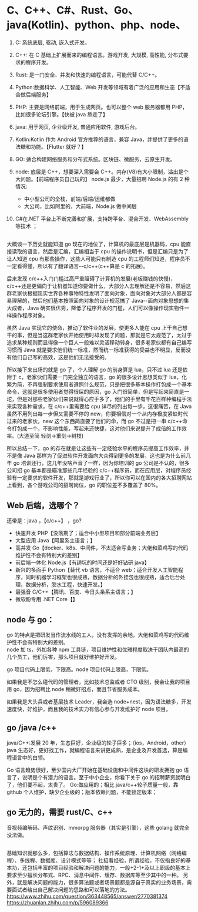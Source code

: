 # C、C++、C#、Rust、Go、java(Kotlin)、python、php、node、

1. C: 系统底层, 驱动, 嵌入式开发。
2. C++: 在 C 基础上扩展而来的编程语言。游戏开发, 大规模, 高性能, 分布式要求的程序开发。
3. Rust: 是一门安全、并发和快速的编程语言，可能代替 C/C++。

4. Python:数据科学、人工智能、Web 开发等领域有着广泛的应用和生态【不适合做后端服务】

5. PHP: 主要是网络前端，用于生成网页。也可以整个 web 服务器都用 PHP，比如很多论坛引擎。【快被 java 熬走了】
6. java: 用于网页, 企业级开发, 普通应用软件, 游戏后台。
7. Kotlin:Kotlin 作为 Android 官方推荐的语言，兼容 Java，并提供了更多的语法糖和功能。【Flutter 就好？】
8. GO: 适合构建网络服务和分布式系统。区块链、微服务，云原生开发。

9. node: 底层是 C++，想要深入需要会 C++。内存(V8)有大小限制，溢出是个大问题。【前端程序员自己玩的】
   node.js 最少，大量招聘 Node.js 的有 2 种情况:
   - 中小型公司的全栈，前端/后端/运维都做
   - 大公司，比如阿里的，大前端，Node.js 做中间层
10. C#在.NET 平台上不断完善和扩展，支持跨平台、混合开发、WebAssembly 等技术 ；

##

大概谈一下历史就能知道 go 现在的地位了，计算机的最底层是机器码，cpu 能直接读取的语言，然后是汇编，汇编相当于 cpu 的操作说明书，但是汇编只是为了让人知道 cpu 有那些操作，这些人可能只有制造 cpu 的工程师们知道，程序员不一定看得懂，所以有了翻译语言--c/c++(c++算是 c 的拓展)。

后来发现 c/c++入门门槛过高严重阻碍了计算机的发展(老板赚钱的快慢)，c/c++还是更偏向于让机器知道你要做什么，大部分人去理解还是不容易，然后这群老家伙根据现实世界各种事物特性发明了面向对象，面向对象对大部分人都是容易理解的，然后他们基本按照面向对象的设计规范搞了 Java--面向对象思想的集大成者，Java 确实很优秀，降低了程序开发的门槛，人们可以像操作现实物件一样操作程序对象。

虽然 Java 实现它的使命，推动了软件业的发展，使更多人能在 cpu 上干自己想干的事，但是当这群老家伙开始使用时却发现了问题，那就是它太规范了，太过于追求某种规则而显得像一个巨人一般难以灵活移动转身，很多老家伙都有自己编写习惯而 Java 就是要求他们统一标准，然而统一标准获得的受益也不明显，反而没有他们自己写的高效，这是他们无法接受的。

所以接下来出场的就是 go 了，个人理解 go 的前身算是 lua，只不过 lua 还是依附于 c，老家伙们需要一门完全独立的语言，go 的很多设计思想类似于 lua，化繁为简，不再强制要求使用者遵照什么规范，只是把很多基本操作打包成一个基本命令，这就是很多使用者觉得很屎的原因，go 入门很简单，但是写起来简直是一坨，但是对那些老家伙们来说就得心应手多了，他们的手里有千花百样种编程手法来实现各种需求，在 c/c++里需要给 cpu 详尽的列出每一步，这很痛苦，在 Java 虽然不用列出每一步但又需要不停的 new，你要相信对一个从内存极度紧缺时代过来的老家伙，new 这个东西简直要了他们的命，而 go 不过是把一串 c/c++命令打包成一个，不影响性能，写起来还快捷，这对他们来说提升了成倍的工作效率。(大道至简 轻剑->重剑->树枝)

所以总结一下，go 的存在就是让这些有一定经验水平的程序员提高工作效率，并不是像 Java 那样为了促进软件开发面向大众得到更多的发展，这也是为什么前几年 go 培训还行，这几年没啥声音了一样，因为你培训的 go 公司是不认的，很多公司招 go 基本都是瞄准那些几年经验的 c/c++程序员，而在应用层，对程序员经验有一定要求的软件开发，那就是游戏行业了，所以你可以在国内的各大招聘网站上看到，各个游戏公司的招聘岗位，go 的职位差不多覆盖了 80%。

## Web 后端，选哪个？

还带是：java ，【c/c++】 ，go?

- 快速开发 PHP【没落期了；适合中小型项目和部分前端业务层】
- 大型应用 Java【阿里系主语言；】
- 高并发 Go【docker、k8s、中间件，不太适合写业务；大佬和菜鸡写的代码维护性不会有特别大的差别】
- 前后端一体化 Node.js【有趟坑的时间还是好好钻研 java】
- 新兴的多面手 Python【替代 vb 语言，不适合 web；适合开发人工智能程序，同时机器学习框架也很成熟，数据分析的外挂包也很成熟，适合后台处理，数据分析，胶水工程，快速开发。】
- 最强音 C/C++【腾讯、百度、今日头条系主语言；】
- 微软粉专用 .NET Core【】

## node 与 go：

go 的特点是把研发当作流水线的工人，没有发挥的余地，大佬和菜鸡写的代码维护性不会有特别大的差别。  
node 加 ts，外加各种 npm 工具链，项目维护性和优雅程度取决于团队内最高的几个员工，他们厉害，那么项目就好维护好开发。

go 项目代码上限低，下限高。node 项目代码上限高，下限低。

如果我是不怎么碰代码的管理者，比如技术总监或者 CTO 级别，我会让我的项目用 go，因为招聘比 node 稍微好招点，而且节省服务成本。

如果我是大头兵或者基层技术 Leader，我会选 node+nest，因为语法糖多，开发速度快，好维护，而且我的技术实力有信心参与开发维护好 node 项目。

## go /java /c++

java/C++:发展 20 年，生态巨好，企业级的轮子巨多；（ios，Android，other）
java 生态好，更好找工作，就编程语言来讲更成熟，是企业及开发首选，算是编程语言中的白领。

Go 语言趋势很好，至少国内大厂开始在基础设施和中间件这块的研发拥抱 go 语言了，说明是个有潜力的语言。至于中小企业，你看下关于 go 的招聘薪资就明白了，他们要不起，太贵了。
Go:做应用的；相比 java/c++轮子质量一般，靠 github 个人维护，缺少企业级的；版本依赖问题，不能锁定版本；

## go 无力的，需要 rust/C、c++

音视频编解码、声纹识别、mmorpg 服务器（其实是引擎），这些 golang 就完全没法做。

##

基础知识就那么多，包括算法与数据结构、操作系统原理、计算机网络（网络编程）、多线程、数据库、设计模式等等；
社招看经验，所谓经验，不仅指良好的基本功，还包括丰富的项目经验和解决问题的能力，一般+2-1+及以上职级的基本上要求至少擅长分布式、RPC、消息中间件、缓存、数据库等至少其中的一种。
另外，就是解决问题的能力，很多算法题或者场景题都是源自于真实的业务场景，需要面试者给出自己解决问题的思路和可以落地的方法。
https://www.zhihu.com/question/363448565/answer/2770381374
https://zhuanlan.zhihu.com/p/596089366
